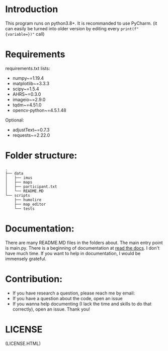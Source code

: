 # Introduction
This program runs on python3.8+. It is recommanded to use PyCharm.
(it can easily be turned into older version by editing every `print(f"{variable=})"` call)

# Requirements
requirements.txt lists:
* numpy~=1.19.4
* matplotlib~=3.3.3
* scipy~=1.5.4
* AHRS~=0.3.0
* imageio~=2.9.0
* tqdm~=4.51.0
* opencv-python~=4.5.1.48

Optional:
* adjustText~=0.7.3
* requests~=2.22.0

# Folder structure:
	.
	├── data
	│   ├── imus
	│   ├── maps
	│   ├── participant.txt
	│   └── README.MD
	└── scripts
	    ├── humolire
	    ├── map_editor
	    └── tests

# Documentation:
There are many README.MD files in the folders about.
The main entry point is main.py.
There is a beginning of documentation at [read the docs](https://humolire.readthedocs.io/en/latest/). I don't have much time. If you want to help in documentation, I would be immensely grateful. 

# Contribution:
* If you have research a question, please reach me by email:
* If you have a question about the code, open an issue
* If you wanna help documenting (I lack the time and skills to do that correctly), open an issue.
Thank you!

# LICENSE
(LICENSE.HTML)

